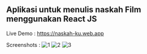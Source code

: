 ## Aplikasi untuk menulis naskah Film menggunakan React JS
Live Demo : https://naskah-ku.web.app

Screenshots :
![1](https://scontent.fsub1-1.fna.fbcdn.net/v/t1.0-9/92271734_564536411083992_7538175471477850112_o.jpg?_nc_cat=110&_nc_sid=8bfeb9&_nc_eui2=AeHAsKhHcsAB5NNch4q5ZlvOQwI7tcrQ6bhDAju1ytDpuPq2si2CBg_gHZFuW0_NAfYKNObidEhR8y9-tS4811Jn&_nc_oc=AQkqQVwmM58zXsphhsdTd9KrIBiOOgTLAbN57QTZKEnp2kzZ0_hmnL2CZN79SS100s8&_nc_ht=scontent.fsub1-1.fna&oh=1eac02ac1baf50f9d67bbfee548f0cf6&oe=5EFD83F5) ![2](https://scontent.fsub1-2.fna.fbcdn.net/v/t1.0-9/91431050_564536421083991_1889217059649224704_o.jpg?_nc_cat=111&_nc_sid=8bfeb9&_nc_eui2=AeH5fgQlCVn34AD00Gtr3AQ9DYAdIc5dzhMNgB0hzl3OE34V3NJ2A8Zq1RRO02D2LDQnX9ctM-T_-PlwYue0dJFg&_nc_oc=AQmYkrDi2TcxK7nLDNloQXdFl7k68gRw6XJlfEgh-1K_etsenfOUYCBYUrftlm6i0rY&_nc_ht=scontent.fsub1-2.fna&oh=a32096355b11185bda1151b642a43465&oe=5F003FBE) ![3](https://scontent.fsub1-1.fna.fbcdn.net/v/t1.0-9/92053130_564536407750659_6841413694530781184_o.jpg?_nc_cat=104&_nc_sid=8bfeb9&_nc_eui2=AeGi0D0o6WOdTCSWRXeMxLV6QoFcWQ6A0GZCgVxZDoDQZlKLbKf3JQUgfjF0zaBYUEV68yhZY3UbDdUTcRvfW6IC&_nc_oc=AQncO3GK7v9zvYIux3E9SA2DI5rCubX0g8zY3aOzJZlBdGfxtlTxZwoT1LRWuQUdNYw&_nc_ht=scontent.fsub1-1.fna&oh=043e4f3258307a58c3e559a23d357c90&oe=5EFD1F56)
